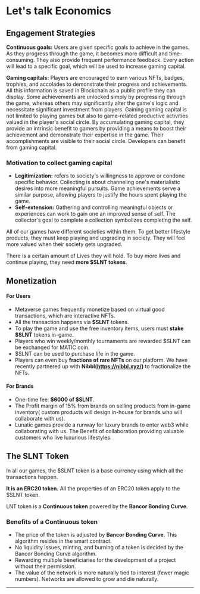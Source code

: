 # Let's talk Economics

## Engagement Strategies

**Continuous goals:** Users are given specific goals to achieve in the games. As they progress through the game, it becomes more difficult and time-consuming. They also provide frequent performance feedback. Every action will lead to a specific goal, which will be used to increase gaming capital.

**Gaming capitals:** Players are encouraged to earn various NFTs, badges, trophies, and accolades to demonstrate their progress and achievements. All this information is saved in Blockchain as a public profile they can display. Some achievements are unlocked simply by progressing through the game, whereas others may significantly alter the game's logic and necessitate significant investment from players. Gaining gaming capital is not limited to playing games but also to game-related productive activities valued in the player's social circle. By accumulating gaming capital, they provide an intrinsic benefit to gamers by providing a means to boost their achievement and demonstrate their expertise in the game. Their accomplishments are visible to their social circle. Developers can benefit from gaming capital.

### Motivation to collect gaming capital

* **Legitimization:** refers to society's willingness to approve or condone specific behavior. Collecting is about channeling one's materialistic desires into more meaningful pursuits. Game achievements serve a similar purpose, allowing players to justify the hours spent playing the game.
* **Self-extension:** Gathering and controlling meaningful objects or experiences can work to gain one an improved sense of self. The collector's goal to complete a collection symbolizes completing the self.

All of our games have different societies within them. To get better lifestyle products, they must keep playing and upgrading in society. They will feel more valued when their society gets upgraded.

There is a certain amount of Lives they will hold. To buy more lives and continue playing, they need **more $SLNT tokens**.

## Monetization

#### For Users

* Metaverse games frequently monetize based on virtual good transactions, which are interactive NFTs.
* All the transaction happens via **$SLNT** tokens.
* To play the game and use the free inventory items, users must **stake $SLNT** tokens in-game.
* Players who win weekly/monthly tournaments are rewarded $SLNT can be exchanged for MATIC coin.
* $SLNT can be used to purchase life in the game.
* Players can even buy **fractions of rare NFTs** on our platform. We have recently partnered up with **Nibbl(**https://nibbl.xyz/**)** to fractionalize the NFTs.

#### For Brands

* One-time fee: **$6000 of $SLNT**.
* The Profit margin of 15% from brands on selling products from in-game inventory( custom products will design in-house for brands who will collaborate with us).
* Lunatic games provide a runway for luxury brands to enter web3 while collaborating with us. The Benefit of collaboration providing valuable customers who live luxurious lifestyles.

## **The SLNT Token**

In all our games, the $SLNT token is a base currency using which all the transactions happen.

**It is an ERC20 token.** All the properties of an ERC20 token apply to the $SLNT token.

LNT token is a **Continuous token** powered by the **Bancor Bonding Curve**.

### Benefits of a Continuous token

* The price of the token is adjusted by **Bancor Bonding Curve**. This algorithm resides in the smart contract.
* No liquidity issues, minting, and burning of a token is decided by the Bancor Bonding Curve algorithm.
* Rewarding multiple beneficiaries for the development of a project without their permission.
* The value of the network is more naturally tied to interest (fewer magic numbers). Networks are allowed to grow and die naturally.

****
